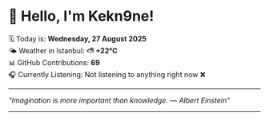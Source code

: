 # 👋 Hello, I'm Kekn9ne!

🗓️ Today is: **Wednesday, 27 August 2025**  
🌤️ Weather in Istanbul: **⛅️  +22°C**  
📊 GitHub Contributions: **69**  
🎧 Currently Listening: Not listening to anything right now ❌

---

_"Imagination is more important than knowledge. — *Albert Einstein*"_

---
